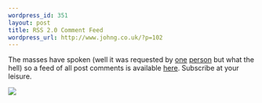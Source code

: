 ```yaml
--- 
wordpress_id: 351
layout: post
title: RSS 2.0 Comment Feed
wordpress_url: http://www.johng.co.uk/?p=102
---
```

The masses have spoken (well it was requested by <a href="http://www.johng.co.uk/2005/05/09/97/#comment-241" target="_self">one</a> <a href="http://www.johng.co.uk/2005/05/10/blog-upgrade/#comment-246" target="_self">person</a> but what the hell) so a feed of all post comments is available <a target="_self" href="http://www.johng.co.uk/wp-commentsrss2.php">here</a>. Subscribe at your leisure.

<a target="_self" href="http://www.johng.co.uk/wp-commentsrss2.php"><img border="0" src="http://www.johng.co.uk/wp-images/rsscomments.png" /></a>